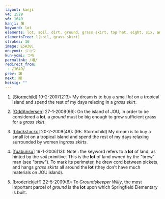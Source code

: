 ```yaml
---
layout: kanji
v4: 1529
v6: 1649
kanji: 壌
keyword: lot
elements: lot, soil, dirt, ground, grass skirt, top hat, eight, six, animal legs, celery, scarf
elementsTree: l(soil, grass skirt)
strokes: 16
image: E5A38C
on-yomi: ジョウ
kun-yomi: つち
permalink: /壌/
redirect_from:
 - /1649/
prev: 譲
next: 嬢
heisig: ""
---
```


1) [<a href="http://kanji.koohii.com/profile/Stormchild">Stormchild</a>] 19-2-2007(213): My dream is to buy a small <em>lot</em> on a tropical island and spend the rest of my days relaxing in a <em>grass skirt</em>.

2) [<a href="http://kanji.koohii.com/profile/OddAndersen">OddAndersen</a>] 27-1-2008(66): On the island of JOU, in order to be considered a<strong> lot</strong>, a <em>ground</em> must be big enough to grow sufficient grass for a <em>grass skirt</em>.

3) [<a href="http://kanji.koohii.com/profile/blackstockc">blackstockc</a>] 20-2-2008(49): (RE: Stormchild) My dream is to buy a small <em>lot</em> on a tropical island and spend the rest of my days relaxing surrounded by women in<em>grass skirts</em>.

4) [<a href="http://kanji.koohii.com/profile/fuaburisu">fuaburisu</a>] 19-1-2006(13): Note : the keyword refers to a<strong> lot</strong> of land, as hinted by the <em>soil</em> primitive. This is the<strong> lot</strong> of land owned by the &quot;brew&quot;-man (see &quot;brew&quot;). To mark its perimeter, he drew cord between pickets, and hangs <em>grass skirts</em> all around the<strong> lot</strong> (they don&#039;t have much materials on JOU island).

5) [<a href="http://kanji.koohii.com/profile/broderickjeff">broderickjeff</a>] 22-5-2009(6): To <em>Groundskeeper Willy</em>, the most important parcel of <em>ground</em> is the<strong> lot</strong> upon which Springfield Elementary is built.

